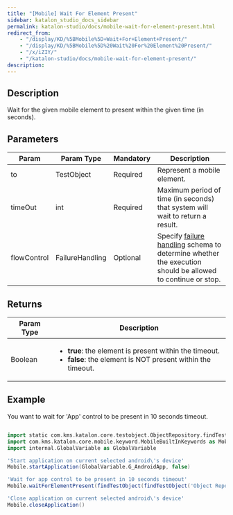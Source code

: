 ```yaml
---
title: "[Mobile] Wait For Element Present" 
sidebar: katalon_studio_docs_sidebar
permalink: katalon-studio/docs/mobile-wait-for-element-present.html 
redirect_from:
    - "/display/KD/%5BMobile%5D+Wait+For+Element+Present/"
    - "/display/KD/%5BMobile%5D%20Wait%20For%20Element%20Present/"
    - "/x/iZIY/"
    - "/katalon-studio/docs/mobile-wait-for-element-present/"
description: 
---
```

Description
-----------

Wait for the given mobile element to present within the given time (in seconds). 

Parameters
----------

| Param | Param Type | Mandatory | Description |
| --- | --- | --- | --- |
| to | TestObject | Required | Represent a mobile element. |
| timeOut  | int  | Required | Maximum period of time (in seconds) that system will wait to return a result. |
| flowControl | FailureHandling | Optional | Specify [failure handling](/x/qAAM) schema to determine whether the execution should be allowed to continue or stop. |

Returns
-------

<table><thead><tr><th>Param Type</th><th>Description</th></tr></thead><tbody><tr><td>Boolean</td><td><ul><li><strong>true</strong>:&nbsp;the element is present&nbsp;within&nbsp;the timeout.</li><li><strong>false</strong>: the element is NOT present within&nbsp;the timeout.</li></ul></td></tr></tbody></table>

Example 
--------

You want to wait for 'App' control to be present in 10 seconds timeout.

```groovy

import static com.kms.katalon.core.testobject.ObjectRepository.findTestObject
import com.kms.katalon.core.mobile.keyword.MobileBuiltInKeywords as Mobile
import internal.GlobalVariable as GlobalVariable

'Start application on current selected android\'s device'
Mobile.startApplication(GlobalVariable.G_AndroidApp, false)

'Wait for app control to be present in 10 seconds timeout'
Mobile.waitForElementPresent(findTestObject(findTestObject('Object Repository/Application/android.widget.TextView - App')), 10)

'Close application on current selected android\'s device'
Mobile.closeApplication()
```
